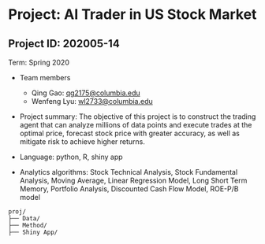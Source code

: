 # Project: AI Trader in US Stock Market
## Project ID: 202005-14

Term: Spring 2020

+ Team members
	+ Qing Gao: qg2175@columbia.edu
	+ Wenfeng Lyu: wl2733@columbia.edu

+ Project summary: The objective of this project is to construct the trading agent that can analyze millions of data points and execute trades at the optimal price, forecast stock price with greater accuracy, as well as mitigate risk to achieve higher returns.
	
+ Language: python, R, shiny app
+ Analytics algorithms: Stock Technical Analysis, Stock Fundamental Analysis, Moving Average, Linear Regression Model, Long Short Term Memory, Portfolio Analysis, Discounted Cash Flow Model, ROE-P/B model

```
proj/
├── Data/
├── Method/
├── Shiny App/
```
